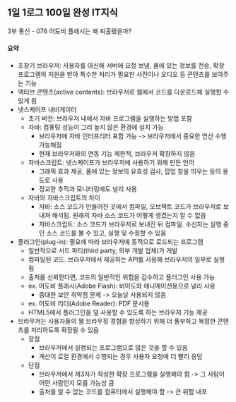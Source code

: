 ## 1일 1로그 100일 완성 IT지식

3부 통신 - 076 어도비 플래시는 왜 퇴출됐을까?

#### 요약

- 초창기 브라우저: 사용자를 대신해 서버에 요청 보냄, 폼에 있는 정보를 전송, 확장 프로그램의 지원을 받아 특수한 처리가 필요한 사진이나 오디오 등 콘텐츠를 보여주는 기능
- 액티브 콘텐츠(active contents): 브라우저로 웹에서 코드를 다운로드해 실행할 수 있게 됨
- 넷스케이프 내비게이터
  - 초기 버전: 브라우저 내에서 자바 프로그램을 실행하는 방법 포함
  - 자바: 컴퓨팅 성능이 그리 높지 않은 환경에 설치 가능
    - 브라우저에 자바 인터프리터 포함 가능 -> 브라우저에서 중요한 연산 수행 가능해짐
    - 현재 브라우저와의 연동 기능 제한적, 브라우저 확장하지 않음
  - 자바스크립트: 넷스케이프가 브라우저에 사용하기 위해 만든 언어
    - 그래픽 효과 제공, 폼에 있는 정보의 유효성 검사, 팝업 창을 띄우는 등의 용도로 사용
    - 정교한 추적과 모니터링에도 널리 사용
  - 자바와 자바스크립트의 차이
    - 자바: 소스 코드가 만들어진 곳에서 컴파일, 오브젝트 코드가 브라우저로 보내져 해석됨. 원래의 자바 소스 코드가 어떻게 생겼는지 알 수 없음
    - 자바스크립트: 소스 코드가 브라우저로 보내진 뒤 컴파일. 수신자는 실행 중인 소스 코드를 볼 수 있고, 실행 및 수정할 수 있음
- 플러그인(plug-in): 필요에 따라 브라우저에 동적으로 로드되는 프로그램
  - 일반적으로 서드 파티(third party, 외부 개발 업체)가 개발
  - 컴파일된 코드. 브라우저에서 제공하는 API를 사용해 브라우저의 일부로 실행됨
  - 출처를 신뢰한다면, 코드의 일반적인 위험을 감수하고 플러그인 사용 가능
  - ex. 어도비 플래시(Adobe Flash): 비이도와 애니메이션용으로 널리 사용
    - 중대한 보안 취약점 문제 -> 오늘날 사용되지 않음
  - ex. 어도비 리더(Adobe Reader): PDF 문서용
  - HTML5에서 플러그인을 덜 사용할 수 있도록 하는 브라우저 기능 제공
- 브라우저는 사용자들의 웹 브라우징 경험을 향상하기 위해 더 풍부하고 복잡한 콘텐츠를 처리하도록 확장될 수 있음
  - 장점
    - 브라우저에서 실행되는 프로그램으로 많은 것을 할 수 있음
    - 계산이 로컬 환경에서 수행되는 경우 사용자 요청에 더 빨리 응답
  - 단점
    - 브라우저에서 제3자가 작성한 확장 프로그램을 실행해야 함 -> 그 사람이 어떤 사람인지 모를 가능성 큼
    - 출처를 알 수 없는 코드를 컴퓨터에서 실행해야 함 -> 큰 위험 내포
